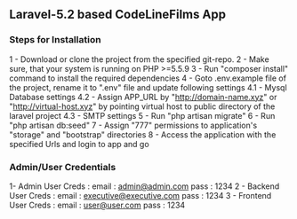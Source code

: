 ## Laravel-5.2 based CodeLineFilms App

### Steps for Installation
1 - Download or clone the project from the specified git-repo.
2 - Make sure, that your system is running on PHP >=5.5.9
3 - Run "composer install" command to install the required dependencies
4 - Goto .env.example file of the project, rename it to ".env" file and update following settings
   4.1 - Mysql Database settings
   4.2 - Assign APP_URL by "http://domain-name.xyz" or "http://virtual-host.xyz" by pointing virtual host to public directory of the laravel project
   4.3 - SMTP settings
5 - Run "php artisan migrate"
6 - Run "php artisan db:seed"
7 - Assign "777" permissions to application's "storage" and "bootstrap" directories
8 - Access the application with the specified Urls and login to app and go

### Admin/User Credentials
1- Admin User Creds :
    email : admin@admin.com
    pass : 1234
2 - Backend User Creds :
    email : executive@executive.com
    pass : 1234
3 - Frontend User Creds :
    email : user@user.com
    pass : 1234
